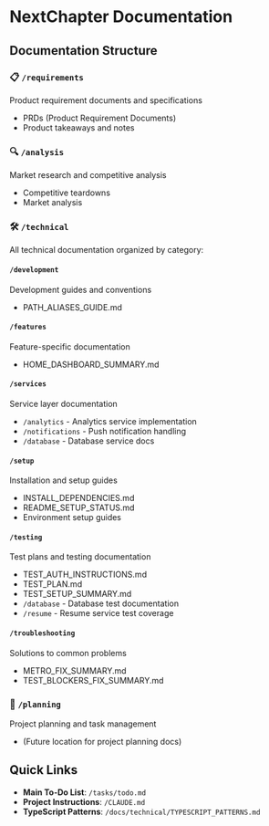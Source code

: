 # NextChapter Documentation

## Documentation Structure

### 📋 `/requirements`
Product requirement documents and specifications
- PRDs (Product Requirement Documents)
- Product takeaways and notes

### 🔍 `/analysis`
Market research and competitive analysis
- Competitive teardowns
- Market analysis

### 🛠️ `/technical`
All technical documentation organized by category:

#### `/development`
Development guides and conventions
- PATH_ALIASES_GUIDE.md

#### `/features`
Feature-specific documentation
- HOME_DASHBOARD_SUMMARY.md

#### `/services`
Service layer documentation
- `/analytics` - Analytics service implementation
- `/notifications` - Push notification handling
- `/database` - Database service docs

#### `/setup`
Installation and setup guides
- INSTALL_DEPENDENCIES.md
- README_SETUP_STATUS.md
- Environment setup guides

#### `/testing`
Test plans and testing documentation
- TEST_AUTH_INSTRUCTIONS.md
- TEST_PLAN.md
- TEST_SETUP_SUMMARY.md
- `/database` - Database test documentation
- `/resume` - Resume service test coverage

#### `/troubleshooting`
Solutions to common problems
- METRO_FIX_SUMMARY.md
- TEST_BLOCKERS_FIX_SUMMARY.md

### 📅 `/planning`
Project planning and task management
- (Future location for project planning docs)

## Quick Links

- **Main To-Do List**: `/tasks/todo.md`
- **Project Instructions**: `/CLAUDE.md`
- **TypeScript Patterns**: `/docs/technical/TYPESCRIPT_PATTERNS.md`